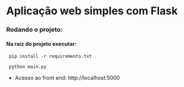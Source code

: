 # Aplicação web simples com Flask


### Rodando o projeto:

#### Na raiz do projeto executar:

     pip install -r requirements.txt

     python main.py

* Acesso ao front end: http://localhost:5000
